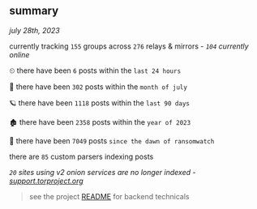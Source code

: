 
## summary
_july 28th, 2023_

currently tracking `155` groups across `276` relays & mirrors - _`104` currently online_

⏲ there have been `6` posts within the `last 24 hours`

🦈 there have been `302` posts within the `month of july`

🪐 there have been `1118` posts within the `last 90 days`

🏚 there have been `2358` posts within the `year of 2023`

🦕 there have been `7049` posts `since the dawn of ransomwatch`

there are `85` custom parsers indexing posts

_`20` sites using v2 onion services are no longer indexed - [support.torproject.org](https://support.torproject.org/onionservices/v2-deprecation/)_

> see the project [README](https://github.com/joshhighet/ransomwatch#ransomwatch--) for backend technicals
